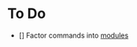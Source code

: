 # To Do

* [] Factor commands into [modules][]

[modules]: https://www.nushell.sh/book/modules/creating_modules.html#overview
